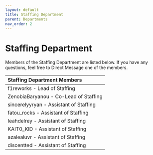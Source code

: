 ```yaml
---
layout: default
title: Staffing Department
parent: Departments
nav_order: 2
---
```


# Staffing Department
Members of the Staffing Department are listed below. If you have any questions, feel free to Direct Message one of the members.

| Staffing Department Members      | 
|:-------------|
| f1reworks - Lead of Staffing |
| ZenobiaBaryanou - Co-Lead of Staffing |
| sincerelyyryan - Assistant of Staffing |
| fatou_rocks - Assistant of Staffing |
| Ieahdelrey - Assistant of Staffing |
| KAIT0_KlD - Assistant of Staffing |
| azalealuvr - Assistant of Staffing |
| discentted - Assistant of Staffing |
